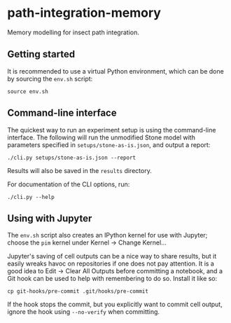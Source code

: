 # path-integration-memory
Memory modelling for insect path integration.


## Getting started

It is recommended to use a virtual Python environment,
which can be done by sourcing the `env.sh` script:

    source env.sh


## Command-line interface

The quickest way to run an experiment setup is using the command-line interface.
The following will run the unmodified Stone model with parameters specified in
`setups/stone-as-is.json`, and output a report:

    ./cli.py setups/stone-as-is.json --report

Results will also be saved in the `results` directory.

For documentation of the CLI options, run:

    ./cli.py --help


## Using with Jupyter

The `env.sh` script also creates an IPython kernel for use with Jupyter;
choose the `pim` kernel under Kernel -> Change Kernel...

Jupyter's saving of cell outputs can be a nice way to share results,
but it easily wreaks havoc on repositories if one does not pay attention.
It is a good idea to Edit -> Clear All Outputs before committing a notebook,
and a Git hook can be used to help with remembering to do so. Install it like so:

    cp git-hooks/pre-commit .git/hooks/pre-commit

If the hook stops the commit, but you explicitly want to commit cell output,
ignore the hook using `--no-verify` when committing.
